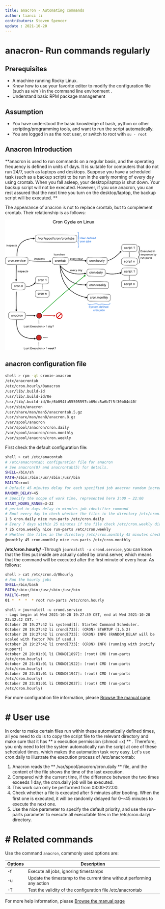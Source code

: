 ```yaml
---
title: anacron - Automating commands
author: tianci li
contributors: Steven Spencer
update : 2021-10-20
---
```


#  anacron- Run commands regularly

##  Prerequisites

* A machine running Rocky Linux.
* Know how to use your favorite editor to modify the configuration file (such as *vim* ) in the command line environment .
* Understand basic RPM package management

##  Assumption

* You have understood the basic knowledge of bash, python or other scripting/programming tools, and want to run the script automatically.
* You are logged in as the root user, or switch to root with `su - root`

##  Anacron Introduction
**anacron is used to run commands on a regular basis, and the operating frequency is defined in units of days. It is suitable for computers that do not run 24/7, such as laptops and desktops. Suppose you have a scheduled task (such as a backup script) to be run in the early morning of every day using crontab. When you fall asleep, your desktop/laptop is shut down. Your backup script will not be executed. However, if you use anacron, you can rest assured that the next time you turn on the desktop/laptop, the backup script will be executed. **

The appearance of anacron is not to replace crontab, but to complement crontab. Their relationship is as follows:

![ Relations ](../images/anacron_01.png)

##  anacron configuration file

```bash
shell > rpm -ql cronie-anacron
/etc/anacrontab
/etc/cron.hourly/0anacron
/usr/lib/.build-id
/usr/lib/.build-id/0e
/usr/lib/.build-id/0e/6b094fa55505597cb69dc5a6b7f5f30b04d40f
/usr/sbin/anacron
/usr/share/man/man5/anacrontab.5.gz
/usr/share/man/man8/anacron.8.gz
/var/spool/anacron
/var/spool/anacron/cron.daily
/var/spool/anacron/cron.monthly
/var/spool/anacron/cron.weekly
```

First check the default configuration file:
```bash
shell > cat /etc/anacontab
# /etc/anacrontab: configuration file for anacron
# See anacron(8) and anacrontab(5) for details.
SHELL=/bin/sh
PATH=/sbin:/bin:/usr/sbin:/usr/bin
MAILTO=root
# Default 45 minutes delay for each specified job anacron random increase 0-45 minutes.
RANDOM_DELAY=45
# Specify the scope of work time, represented here 3:00 ~ 22:00
START_HOURS_RANGE=3-22
# period in days delay in minutes job-identifier command
# Boot every day to check whether the files in the directory /etc/cron.daily be executed in 5 minutes, if not executed today, then to the next
1 5 cron.daily nice run-parts /etc/cron.daily
# Every 7 days within 25 minutes if the file check /etc/cron.weekly directory is executed after boot, if not executed within a week, it will be executed next
7 25 cron.weekly nice run-parts /etc/cron.weekly
# Whether the files in the directory /etc/cron.monthly 45 minutes checking is performed after every start for a month
@monthly 45 cron.monthly nice run-parts /etc/cron.monthly
```

**/etc/cron.hourly/** -Through `journalctl -u crond.service`, you can know that the files put inside are actually called by crond.server, which means that the command will be executed after the first minute of every hour. As follows:

```bash
shell > cat /etc/cron.d/0hourly
# Run the hourly jobs
SHELL=/bin/bash
PATH=/sbin:/bin:/usr/sbin:/usr/bin
MAILTO=root
01 *  *  *  * root run-parts /etc/cron.hourly
```
```
shell > journalctl -u crond.service
- Logs begin at Wed 2021-10-20 19:27:39 CST, end at Wed 2021-10-20 23:32:42 CST. -
October 20 19:27:42 li systemd[1]: Started Command Scheduler.
October 20 19:27:42 li crond[733]: (CRON) STARTUP (1.5.2)
October 20 19:27:42 li crond[733]: (CRON) INFO (RANDOM_DELAY will be scaled with factor 76% if used.)
October 20 19:27:42 li crond[733]: (CRON) INFO (running with inotify support)
October 20 20:01:01 li CROND[1897]: (root) CMD (run-parts /etc/cron.hourly)
October 20 21:01:01 li CROND[1922]: (root) CMD (run-parts /etc/cron.hourly)
October 20 22:01:01 li CROND[1947]: (root) CMD (run-parts /etc/cron.hourly)
October 20 23:01:01 li CROND[2037]: (root) CMD (run-parts /etc/cron.hourly)

```

For more configuration file information, please [Browse the manual page](https://man7.org/linux/man-pages/man5/anacrontab.5.html)
# # User use
In order to make certain files run within these automatically defined times, all you need to do is to copy the script file to the relevant directory and make sure that it has ** x execution permission (chmod +x) ** . Therefore, you only need to let the system automatically run the script at one of these scheduled times, which makes the automation task very easy.
Let's use cron.daily to illustrate the execution process of /etc/anacrontab:

1. Anacron reads the ** /var/spool/anacron/cron.daily ** file, and the content of the file shows the time of the last execution.
2. Compared with the current time, if the difference between the two times exceeds 1 day, the cron.daily job will be executed.
3. This work can only be performed from 03:00-22:00.
4. Check whether a file is executed after 5 minutes after booting. When the first one is executed, it will be randomly delayed for 0～45 minutes to execute the next one.
5. Use the nice parameter to specify the default priority, and use the run-parts parameter to execute all executable files in the /etc/cron.daily/ directory.

# # Related commands
Use the command `anacron`, commonly used options are:

| Options | Description |
| --- | --- |
| -f | Execute all jobs, ignoring timestamps |
| -u | Update the timestamp to the current time without performing any action |
| -T | Test the validity of the configuration file /etc/anacrontab |

For more help information, please [Browse the manual page](https://man7.org/linux/man-pages/man8/anacron.8.html)
